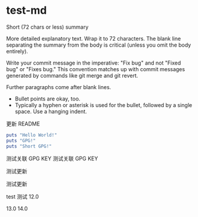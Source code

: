 # test-md

Short (72 chars or less) summary

More detailed explanatory text. Wrap it to 72 characters. The blank
line separating the summary from the body is critical (unless you omit
the body entirely).

Write your commit message in the imperative: "Fix bug" and not "Fixed
bug" or "Fixes bug." This convention matches up with commit messages
generated by commands like git merge and git revert.

Further paragraphs come after blank lines.

- Bullet points are okay, too.
- Typically a hyphen or asterisk is used for the bullet, followed by a
  single space. Use a hanging indent.
  
更新 README

```ruby
puts "Hello World!"
puts "GPG!"
puts "Short GPG!"
```

测试关联 GPG KEY
测试关联 GPG KEY

测试更新

测试更新

test
测试 12.0

13.0
14.0

